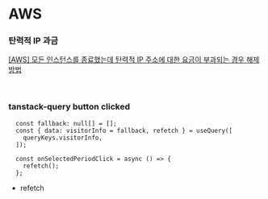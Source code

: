 # AWS

### 탄력적 IP 과금

[[AWS] 모든 인스턴스를 종료했는데 탄력적 IP 주소에 대한 요금이 부과되는 경우 해제 방법](https://blog.naver.com/baekmg1988/221608368784)

<br>

### tanstack-query button clicked

```TSX
  const fallback: null[] = [];
  const { data: visitorInfo = fallback, refetch } = useQuery([
    queryKeys.visitorInfo,
  ]);

  const onSelectedPeriodClick = async () => {
    refetch();
  };
```

- refetch
